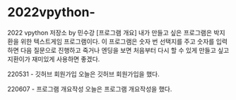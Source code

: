 # 2022vpython-
2022 vpython 저장소 by 민수강
[프로그램 개요]
내가 만들고 싶은 프로그램은 박지환을 위한 텍스트게임 프로그램이다. 이 프로그램은 숫자 번 선택지를 주고 숫자를 입력하면 다음 질문으로 진행하고 죽거나 엔딩을 보면 처음부터 다시 할 수 있게 만들고 싶고 지환이가 재미있게 사용하면 좋겠다.


220531 - 깃허브 회원가입
오늘은 깃허브 회원가입을 했다.

220607 - 프로그램 개요작성
오늘은 프로그램 개요작성을 했다.
